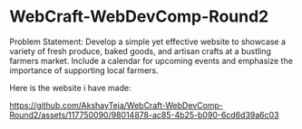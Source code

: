 # WebCraft-WebDevComp-Round2

Problem Statement: Develop a simple yet effective website to showcase a variety of fresh produce, baked goods, and artisan crafts at a bustling farmers market. Include a calendar for upcoming events and emphasize the importance of supporting local farmers.

Here is the website i have made:

https://github.com/AkshayTeja/WebCraft-WebDevComp-Round2/assets/117750090/98014878-ac85-4b25-b090-6cd6d39a6c03


